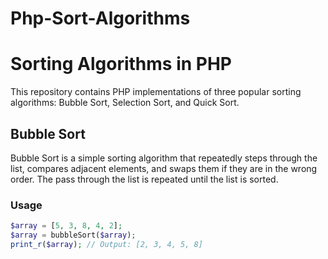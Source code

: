 # Php-Sort-Algorithms
# Sorting Algorithms in PHP

This repository contains PHP implementations of three popular sorting algorithms: Bubble Sort, Selection Sort, and Quick Sort.

## Bubble Sort

Bubble Sort is a simple sorting algorithm that repeatedly steps through the list, compares adjacent elements, and swaps them if they are in the wrong order. The pass through the list is repeated until the list is sorted.

### Usage

```php
$array = [5, 3, 8, 4, 2];
$array = bubbleSort($array);
print_r($array); // Output: [2, 3, 4, 5, 8]
